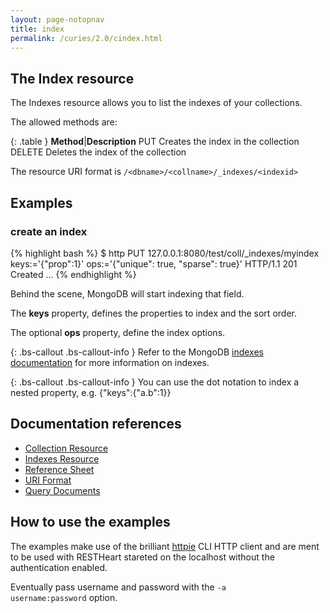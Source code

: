 ```yaml
---
layout: page-notopnav
title: index
permalink: /curies/2.0/cindex.html
---
```


## The Index resource

The Indexes resource allows you to list the indexes of your collections. 

The allowed methods are:

{: .table }
**Method**|**Description**
PUT	Creates the index in the collection
DELETE	Deletes the index of the collection

The resource URI format is <code>/&lt;dbname&gt;/&lt;collname&gt;/_indexes/&lt;indexid&gt;</code>

## Examples

### create an index



{% highlight bash %}
$ http PUT 127.0.0.1:8080/test/coll/_indexes/myindex keys:='{"prop":1}' ops:='{"unique": true, "sparse": true}'
HTTP/1.1 201 Created
...
{% endhighlight %}

Behind the scene, MongoDB will start indexing that field.

The **keys** property, defines the properties to index and the sort order.

The optional **ops** property, define the index options.

{: .bs-callout .bs-callout-info }
Refer to the MongoDB <a href="http://docs.mongodb.org/manual/indexes/" target="_blank">indexes documentation</a> for more information on indexes.

{: .bs-callout .bs-callout-info }
You can use the dot notation to index a nested property, e.g. {"keys":{"a.b":1}}

## Documentation references

* [Collection Resource](coll.html)
* [Indexes Resource](indexes.html)
* <a href="https://softinstigate.atlassian.net/wiki/x/SoCM" target="_blank">Reference Sheet</a>
* <a href="https://softinstigate.atlassian.net/wiki/x/ToCM" target="_blank">URI Format</a>
* <a href="https://softinstigate.atlassian.net/wiki/x/XACk" target="_blank">Query Documents</a>

## How to use the examples
The examples make use of the brilliant [httpie](https://github.com/jkbrzt/httpie) CLI HTTP client and are ment to be used with RESTHeart stareted on the localhost without the authentication enabled.

Eventually pass username and password with the <code>-a username:password</code> option.